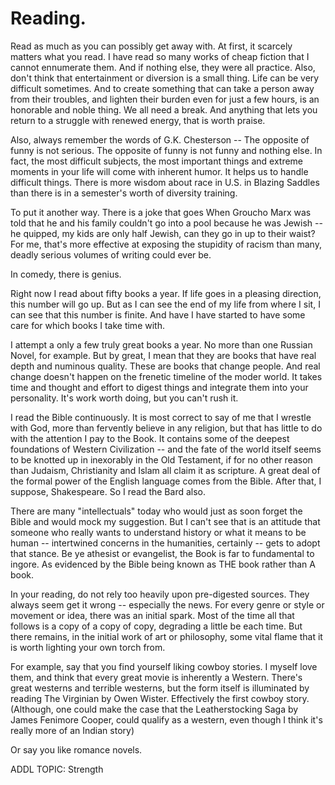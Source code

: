 # Reading. 

Read as much as you can possibly get away with. At first, it scarcely matters
what you read. I have read so many works of cheap fiction that I cannot
ennumerate them. And if nothing else, they were all practice. Also, don't think
that entertainment or diversion is a small thing. Life can be very difficult
sometimes. And to create something that can take a person away from their
troubles, and lighten their burden even for just a few hours, is an honorable
and noble thing. We all need a break. And anything that lets you return to a
struggle with renewed energy, that is worth praise. 

Also, always remember the words of G.K. Chesterson -- The opposite of funny is
not serious. The opposite of funny is not funny and nothing else. In fact, the
most difficult subjects, the most important things and extreme moments in your
life will come with inherent humor. It helps us to handle difficult things.
There is more wisdom about race in U.S. in Blazing Saddles than there is in a
semester's worth of diversity training. 

To put it another way. There is a joke that goes When Groucho Marx was told that he and his family
couldn't go into a pool because he was Jewish -- he quipped, my kids are only
half Jewish, can they go in up to their waist? For me, that's more effective at
exposing the stupidity of racism than many, deadly serious volumes of writing
could ever be. 

In comedy, there is genius. 


Right now I read about fifty books
a year. If life goes in a pleasing direction, this number will go up. But as I
can see the end of my life from where I sit, I can see that this number is
finite. And have I have started to have some care for which books I take time
with. 

I attempt a only a few truly great books a year. No more than one Russian
Novel, for example. But by great, I mean that they are books that have real
depth and numinous quality. These are books that change people. And real change
doesn't happen on the frenetic timeline of the moder world. It takes time and
thought and effort to digest things and integrate them into your personality.
It's work worth doing, but you can't rush it. 

I read the Bible continuously. It is most correct to say of me that I wrestle
with God, more than fervently believe in any religion, but that has little to do
with the attention I pay to the Book. It contains some of the deepest
foundations of Western Civilization -- and the fate of the world itself seems to be
knotted up in inexorably in the Old Testament, if for no other reason than
Judaism, Christianity and Islam all claim it as scripture. A great deal of the
formal power of the English language comes from the Bible. After that, I suppose, 
Shakespeare. So I read the Bard also.   

There are many "intellectuals" today who would just as soon forget the Bible
and would mock my suggestion. But I can't see that is an attitude that someone
who really wants to understand history or what it means to be human --
intertwined concerns in the humanities, certainly -- gets to adopt that stance.
Be ye athesist or evangelist, the Book is far to fundamental to ingore. As
evidenced by the Bible being known as THE book rather than A book. 

In your reading, do not rely too heavily upon pre-digested sources. They always
seem get it wrong -- especially
the news. For every genre or style or movement or idea, there was an initial
spark. Most of the time all that follows is a copy of a copy of
copy, degrading a little be each time. But there remains, in the initial work
of art or philosophy, some vital flame that it is worth lighting your own torch
from. 

For example, say that you find yourself liking cowboy stories. I myself love
them, and think that every great movie is inherently a Western. There's great
westerns and terrible westerns, but the form itself is illuminated by reading
The Virginian by Owen Wister. Effectively the first cowboy story. (Although,
one could make the case that the Leatherstocking Saga by James Fenimore Cooper,
could qualify as a western, even though I think it's really more of an Indian story)

Or say you like romance novels.  

  


ADDL TOPIC: Strength